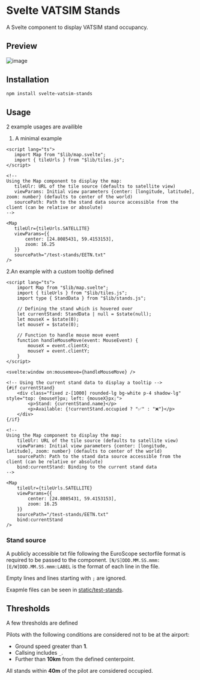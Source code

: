 # Svelte VATSIM Stands

A Svelte component to display VATSIM stand occupancy.

## Preview

![image](https://github.com/user-attachments/assets/b4287ed3-15c3-4100-ba5a-f4970b9816e9)

## Installation

```bash
npm install svelte-vatsim-stands
```

## Usage

2 example usages are availible

1. A minimal example

 ```svelte
<script lang="ts">
    import Map from "$lib/map.svelte";
    import { tileUrls } from "$lib/tiles.js";
</script>

<!--
Using the Map component to display the map:
 	tileUlr: URL of the tile source (defaults to satellite view)
 	viewParams: Initial view parameters {center: [longitude, latitude], zoom: number} (defaults to center of the world)
 	sourcePath: Path to the stand data source accessible from the client (can be relative or absolute)
-->

<Map
    tileUlr={tileUrls.SATELLITE}
    viewParams={{
        center: [24.8085431, 59.4153153],
        zoom: 16.25
    }}
    sourcePath="/test-stands/EETN.txt"
/>
```

2.An example with a custom tooltip defined

```svelte
<script lang="ts">
    import Map from "$lib/map.svelte";
    import { tileUrls } from "$lib/tiles.js";
    import type { StandData } from "$lib/stands.js";

    // Defining the stand which is hovered over
    let currentStand: StandData | null = $state(null);
    let mouseX = $state(0);
    let mouseY = $state(0);

    // Function to handle mouse move event
    function handleMouseMove(event: MouseEvent) {
        mouseX = event.clientX;
        mouseY = event.clientY;
    }
</script>

<svelte:window on:mousemove={handleMouseMove} />

<!-- Using the current stand data to display a tooltip -->
{#if currentStand}
    <div class="fixed z-[1000] rounded-lg bg-white p-4 shadow-lg" style="top: {mouseY}px; left: {mouseX}px;">
        <p>Stand: {currentStand.name}</p>
        <p>Available: {!currentStand.occupied ? "✅" : "❌"}</p>
    </div>
{/if}

<!--
Using the Map component to display the map:
 	tileUlr: URL of the tile source (defaults to satellite view)
 	viewParams: Initial view parameters {center: [longitude, latitude], zoom: number} (defaults to center of the world)
 	sourcePath: Path to the stand data source accessible from the client (can be relative or absolute)
	bind:currentStand: Binding to the current stand data 
-->

<Map
    tileUlr={tileUrls.SATELLITE}
    viewParams={{
        center: [24.8085431, 59.4153153],
        zoom: 16.25
    }}
    sourcePath="/test-stands/EETN.txt"
    bind:currentStand
/>
```

### Stand source

A publicly accessible txt file following the EuroScope sectorfile format is required to be passed to the component.
`[N/S]DDD.MM.SS.mmm:[E/W]DDD.MM.SS.mmm:LABEL` is the format of each line in the file.

Empty lines and lines starting with `;` are ignored.

Exapmle files can be seen in [static/test-stands](static/test-stands).

## Thresholds

A few thresholds are defined

Pilots with the following conditions are considered not to be at the airport:

- Ground speed greater than **1**.
- Callsing includes `_`.
- Further than **10km** from the defined centerpoint.

All stands within **40m** of the pilot are considered occupied.
